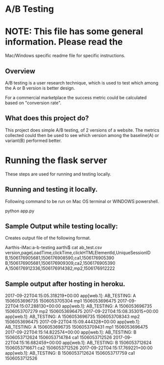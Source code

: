 # A/B Testing

# NOTE: This file has some general information. Please read the
Mac/Windows specific readme file for specific instructions.

## Overview

A/B testing is a user research technique, which is used to test
which among the A or B version is better design.

For a commercial marketplace the success metric could be
calculated based on "conversion rate".

## What does this project do?

This project does simple A/B testing, of 2 versions of a website.
The metrics collected could then be used to see which version 
among the baseline(A) or variant(B) performed better.


# Running the flask server

These steps are used for running and testing locally.
## Running and testing it locally.
Following command to be run on Mac OS terminal or WINDOWS powershell.

 python app.py


## Sample Output while testing locally:

Creates output file of the following format.

Aarthis-iMac:a-b-testing aarthi$ cat ab_test.csv
version,pageLoadTime,clickTime,clickHTMLElementId,UniqueSessionID
B,1506176905681,1506176908590,ca1,1506176905390
B,1506176905681,1506176909309,ca2,1506176905390
A,1506176912336,1506176914382,mp2,1506176912222

## Sample output after hosting in heroku.
2017-09-22T04:15:05.318219+00:00 app[web.1]: AB_TESTING: A 1506053696735 1506053705304 mp1 1506053696475
2017-09-22T04:15:07.288130+00:00 app[web.1]: AB_TESTING: A 1506053696735 1506053707279 mp2 1506053696475
2017-09-22T04:15:08.353015+00:00 app[web.1]: AB_TESTING: A 1506053696735 1506053708343 mp2 1506053696475
2017-09-22T04:15:09.444328+00:00 app[web.1]: AB_TESTING: A 1506053696735 1506053709431 mp1 1506053696475
2017-09-22T04:15:14.822574+00:00 app[web.1]: AB_TESTING: B 1506053712624 1506053714784 ca1 1506053712526
2017-09-22T04:15:16.682459+00:00 app[web.1]: AB_TESTING: B 1506053712624 1506053716671 ca2 1506053712526
2017-09-22T04:15:17.769221+00:00 app[web.1]: AB_TESTING: B 1506053712624 1506053717759 ca1 1506053712526

